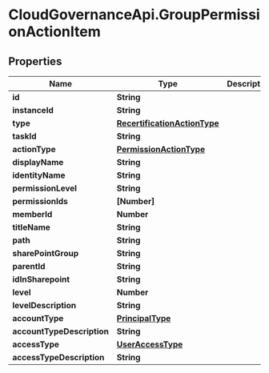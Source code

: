 # CloudGovernanceApi.GroupPermissionActionItem

## Properties

Name | Type | Description | Notes
------------ | ------------- | ------------- | -------------
**id** | **String** |  | [optional] 
**instanceId** | **String** |  | [optional] 
**type** | [**RecertificationActionType**](RecertificationActionType.md) |  | [optional] 
**taskId** | **String** |  | [optional] 
**actionType** | [**PermissionActionType**](PermissionActionType.md) |  | [optional] 
**displayName** | **String** |  | [optional] 
**identityName** | **String** |  | [optional] 
**permissionLevel** | **String** |  | [optional] 
**permissionIds** | **[Number]** |  | [optional] 
**memberId** | **Number** |  | [optional] 
**titleName** | **String** |  | [optional] 
**path** | **String** |  | [optional] 
**sharePointGroup** | **String** |  | [optional] 
**parentId** | **String** |  | [optional] 
**idInSharepoint** | **String** |  | [optional] 
**level** | **Number** |  | [optional] 
**levelDescription** | **String** |  | [optional] 
**accountType** | [**PrincipalType**](PrincipalType.md) |  | [optional] 
**accountTypeDescription** | **String** |  | [optional] 
**accessType** | [**UserAccessType**](UserAccessType.md) |  | [optional] 
**accessTypeDescription** | **String** |  | [optional] 


